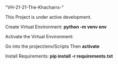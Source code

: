 "VH-21-21-The-Khacharrs-" 

This Project is under active development.

Create Virtual Environment: **python -m venv env**

Activate the Virtual Environment:

Go into the project/env/Scripts
	Then **activate**
	
Install Requirements: **pip install -r requirements.txt**
